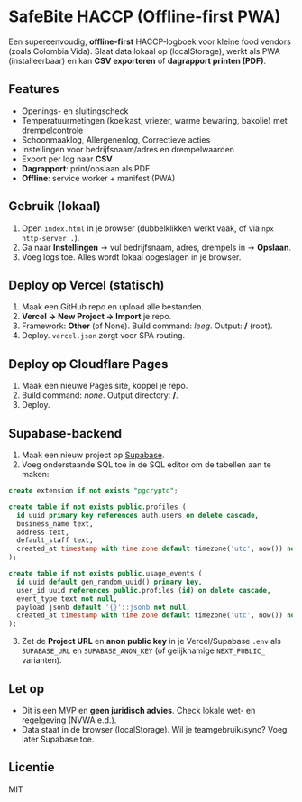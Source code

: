 
# SafeBite HACCP (Offline‑first PWA)

Een supereenvoudig, **offline‑first** HACCP‑logboek voor kleine food vendors (zoals Colombia Vida). 
Slaat data lokaal op (localStorage), werkt als PWA (installeerbaar) en kan **CSV exporteren** of **dagrapport printen (PDF)**.

## Features
- Openings- en sluitingscheck
- Temperatuurmetingen (koelkast, vriezer, warme bewaring, bakolie) met drempelcontrole
- Schoonmaaklog, Allergenenlog, Correctieve acties
- Instellingen voor bedrijfsnaam/adres en drempelwaarden
- Export per log naar **CSV**
- **Dagrapport**: print/opslaan als PDF
- **Offline**: service worker + manifest (PWA)

## Gebruik (lokaal)
1. Open `index.html` in je browser (dubbelklikken werkt vaak, of via `npx http-server .`).
2. Ga naar **Instellingen** → vul bedrijfsnaam, adres, drempels in → **Opslaan**.
3. Voeg logs toe. Alles wordt lokaal opgeslagen in je browser.

## Deploy op Vercel (statisch)
1. Maak een GitHub repo en upload alle bestanden.
2. **Vercel → New Project → Import** je repo.
3. Framework: **Other** (of None). Build command: *leeg*. Output: **/** (root).
4. Deploy. `vercel.json` zorgt voor SPA routing.

## Deploy op Cloudflare Pages
1. Maak een nieuwe Pages site, koppel je repo.
2. Build command: *none*. Output directory: **/**.
3. Deploy.

## Supabase-backend
1. Maak een nieuw project op [Supabase](https://supabase.com/).
2. Voeg onderstaande SQL toe in de SQL editor om de tabellen aan te maken:

```sql
create extension if not exists "pgcrypto";

create table if not exists public.profiles (
  id uuid primary key references auth.users on delete cascade,
  business_name text,
  address text,
  default_staff text,
  created_at timestamp with time zone default timezone('utc', now()) not null
);

create table if not exists public.usage_events (
  id uuid default gen_random_uuid() primary key,
  user_id uuid references public.profiles (id) on delete cascade,
  event_type text not null,
  payload jsonb default '{}'::jsonb not null,
  created_at timestamp with time zone default timezone('utc', now()) not null
);
```

3. Zet de **Project URL** en **anon public key** in je Vercel/Supabase `.env` als `SUPABASE_URL` en `SUPABASE_ANON_KEY` (of gelijknamige `NEXT_PUBLIC_` varianten).

## Let op
- Dit is een MVP en **geen juridisch advies**. Check lokale wet- en regelgeving (NVWA e.d.).
- Data staat in de browser (localStorage). Wil je teamgebruik/sync? Voeg later Supabase toe.

## Licentie
MIT
